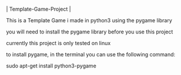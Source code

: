 | Template-Game-Project |

This is a Template Game i made in python3 using the pygame library

you will need to install the pygame library before you use this project

currently this project is only tested on linux

to install pygame, in the terminal you can use the following command:

sudo apt-get install python3-pygame
